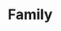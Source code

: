 ---
pid: LLP241
title: Family
location_transcription: I would place it in my neighborhood park
zipcode: 
outside_phl: 
neighborhood: 
age: '12'
age_range: 6-13
instagram: 
image_file_name: LLP_241.jpg
proposal_transcription: |-
  Family is every thing to me. Without my family means the world to they are the one to give me everything. I love my family.

  LO VE
  FAMILY
topic: Family,Love
topic_summary: 0, 0
type: Sculpture Statue
keywords_other: heart
credit: 
image_labels: 
twitter: 
facebook: 
permalink: "/monuments/llp241/"
layout: item-page
---